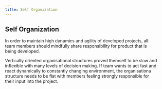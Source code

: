 ```yaml
---
title: Self Organization
---
```

## Self Organization

In order to maintain high dynamics and agility of developed projects, all team members should mindfully share responsibility for product that is being developed.

Vertically oriented organisational structures proved themself to be slow and inflexible with many levels of decision making. If team wants to act fast and react dynamically to constantly changing environment, the organisationa structure needs to be flat with members feeling strongly responsible for their input into the project.



